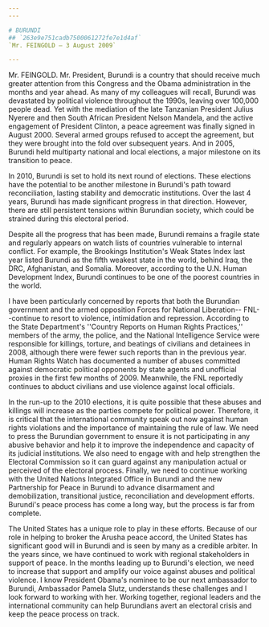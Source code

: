 ```yaml
---
---

# BURUNDI
## `263e9e751cadb7500061272fe7e1d4af`
`Mr. FEINGOLD — 3 August 2009`

---
```



Mr. FEINGOLD. Mr. President, Burundi is a country that should receive 
much greater attention from this Congress and the Obama administration 
in the months and year ahead. As many of my colleagues will recall, 
Burundi was devastated by political violence throughout the 1990s, 
leaving over 100,000 people dead. Yet with the mediation of the late 
Tanzanian President Julius Nyerere and then South African President 
Nelson Mandela, and the active engagement of President Clinton, a peace 
agreement was finally signed in August 2000. Several armed groups 
refused to accept the agreement, but they were brought into the fold 
over subsequent years. And in 2005, Burundi held multiparty national 
and local elections, a major milestone on its transition to peace.

In 2010, Burundi is set to hold its next round of elections. These 
elections have the potential to be another milestone in Burundi's path 
toward reconciliation, lasting stability and democratic institutions. 
Over the last 4 years, Burundi has made significant progress in that 
direction. However, there are still persistent tensions within 
Burundian society, which could be strained during this electoral 
period.

Despite all the progress that has been made, Burundi remains a 
fragile state and regularly appears on watch lists of countries 
vulnerable to internal conflict. For example, the Brookings 
Institution's Weak States Index last year listed Burundi as the fifth 
weakest state in the world, behind Iraq, the DRC, Afghanistan, and 
Somalia. Moreover, according to the U.N. Human Development Index, 
Burundi continues to be one of the poorest countries in the world.

I have been particularly concerned by reports that both the Burundian 
government and the armed opposition Forces for National Liberation--
FNL--continue to resort to violence, intimidation and repression. 
According to the State Department's ''Country Reports on Human Rights 
Practices,'' members of the army, the police, and the National 
Intelligence Service were responsible for killings, torture, and 
beatings of civilians and detainees in 2008, although there were fewer 
such reports than in the previous year. Human Rights Watch has 
documented a number of abuses committed against democratic political 
opponents by state agents and unofficial proxies in the first few 
months of 2009. Meanwhile, the FNL reportedly continues to abduct 
civilians and use violence against local officials.

In the run-up to the 2010 elections, it is quite possible that these 
abuses and killings will increase as the parties compete for political 
power. Therefore, it is critical that the international community speak 
out now against human rights violations and the importance of 
maintaining the rule of law. We need to press the Burundian government 
to ensure it is not participating in any abusive behavior and help it 
to improve the independence and capacity of its judicial institutions. 
We also need to engage with and help strengthen the Electoral 
Commission so it can guard against any manipulation actual or perceived 
of the electoral process. Finally, we need to continue working with the 
United Nations Integrated Office in Burundi and the new Partnership for 
Peace in Burundi to advance disarmament and demobilization, 
transitional justice, reconciliation and development efforts. Burundi's 
peace process has come a long way, but the process is far from 
complete.

The United States has a unique role to play in these efforts. Because 
of our role in helping to broker the Arusha peace accord, the United 
States has significant good will in Burundi and is seen by many as a 
credible arbiter. In the years since, we have continued to work with 
regional stakeholders in support of peace. In the months leading up to 
Burundi's election, we need to increase that support and amplify our 
voice against abuses and political violence. I know President Obama's 
nominee to be our next ambassador to Burundi, Ambassador Pamela Slutz, 
understands these challenges and I look forward to working with her. 
Working together, regional leaders and the international community can 
help Burundians avert an electoral crisis and keep the peace process on 
track.
